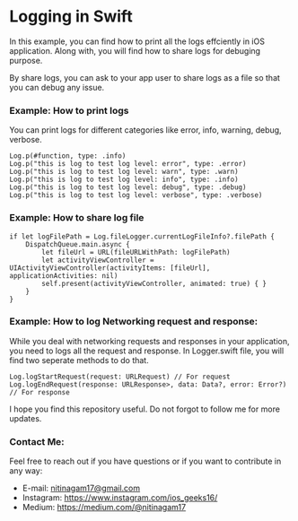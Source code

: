 # Logging in Swift

In this example, you can find how to print all the logs effciently in iOS application. Along with, you will find how to share logs for debuging purpose.

By share logs, you can ask to your app user to share logs as a file so that you can debug any issue.

### Example: How to print logs

You can print logs for different categories like error, info, warning, debug, verbose. 

```
Log.p(#function, type: .info)
Log.p("this is log to test log level: error", type: .error)
Log.p("this is log to test log level: warn", type: .warn)
Log.p("this is log to test log level: info", type: .info)
Log.p("this is log to test log level: debug", type: .debug)
Log.p("this is log to test log level: verbose", type: .verbose)
```

### Example: How to share log file

```
if let logFilePath = Log.fileLogger.currentLogFileInfo?.filePath {
    DispatchQueue.main.async {
    	let fileUrl = URL(fileURLWithPath: logFilePath)
	    let activityViewController = UIActivityViewController(activityItems: [fileUrl], applicationActivities: nil)
        self.present(activityViewController, animated: true) { }
    }
}
```

### Example: How to log Networking request and response:
While you deal with networking requests and responses in your application, you need to logs all the request and response. In Logger.swift file, you will find two seperate methods to do that. 

```
Log.logStartRequest(request: URLRequest) // For request
Log.logEndRequest(response: URLResponse>, data: Data?, error: Error?) // For response
```
 
 
 
I hope you find this repository useful. Do not forgot to follow me for more updates.
 
### Contact Me:

Feel free to reach out if you have questions or if you want to contribute in any way:

* E-mail: nitinagam17@gmail.com
* Instagram: https://www.instagram.com/ios_geeks16/
* Medium: https://medium.com/@nitinagam17
 
